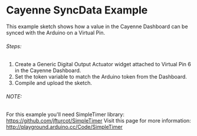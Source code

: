 # Cayenne SyncData Example

This example sketch shows how a value in the Cayenne Dashboard can be synced with the Arduino on a Virtual Pin.

###### Steps:
1. Create a Generic Digital Output Actuator widget attached to Virtual Pin 6 in the Cayenne Dashboard.
2. Set the token variable to match the Arduino token from the Dashboard.
3. Compile and upload the sketch.

###### NOTE:
 For this example you'll need SimpleTimer library:
   https://github.com/jfturcot/SimpleTimer
 Visit this page for more information:
   http://playground.arduino.cc/Code/SimpleTimer